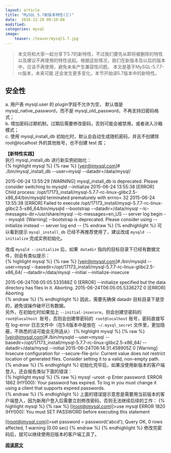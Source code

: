 ```yaml
---
layout: article
title: "MySQL 5.7新版本特性(三)"
date:  2016-12-29 09:10:08
modified:
categories: mysql
image:
    teaser: /teaser/mysql5.7.jpg
---  
```


> 本文将和大家一起分享下5.7的新特性，不过我们要先从即将被删除的特性以及建议不再使用的特性说起。根据这些情况，我们在新版本及以后的版本中，应该不再使用，避免未来产生兼容性问题。
本文是基于MySQL-5.7.7-rc版本，未来可能 还会发生更多变化。本节开始讲5.7版本中的新特性。

## 安全性  
a. 用户表 mysql.user 的 plugin字段不允许为空， 默认值是 mysql_native_password，而不是 mysql_old_password，不再支持旧密码格式；  
b. 增加密码过期机制，过期后需要修改密码，否则可能会被禁用，或者进入沙箱模式；  
c. 使用 mysql_install_db 初始化时，默认会自动生成随机密码，并且不创建除 root@localhost 外的其他账号，也不创建 test 库；  

**【新特性实践】**  
执行 mysql_install_db 进行新实例初始化：    
{% highlight mysql %}
{% raw %}
[yejr@imysql.com]# ./bin/mysql_install_db --user=mysql --datadir=/data/mysql/

2015-06-24 13:55:29 [WARNING] mysql_install_db is deprecated. Please consider switching to mysqld --initialize
2015-06-24 13:55:38 [ERROR]   Child process: /opt/17173_install/mysql-5.7.7-rc-linux-glibc2.5-x86_64/bin/mysqld terminated prematurely with errno= 32
2015-06-24 13:55:38 [ERROR]   Failed to execute /opt/17173_install/mysql-5.7.7-rc-linux-glibc2.5-x86_64/bin/mysqld --bootstrap --datadir=/data/mysql --lc-messages-dir=/usr/share/mysql --lc-messages=en_US
-- server log begin --
mysqld: [Warning] --bootstrap is deprecated. Please consider using --initialize instead
-- server log end --
{% endraw %}
{% endhighlight %} 
可以看到提示 `mysql_install_db` 已经不再推荐使用了，建议改成 `mysqld --initialize` 完成实例初始化。  

改成 `mysqld --initialize` 后，如果` datadir` 指向的目标目录下已经有数据文件，则会有类似提示：  
{% highlight mysql %}
{% raw %}
[yejr@imysql.com]#./bin/mysqld --user=mysql --basedir=/opt/17173_install/mysql-5.7.7-rc-linux-glibc2.5-x86_64/ --datadir=/data/mysql --initial --initialize-insecure

2015-06-24T06:05:05.533588Z 0 [ERROR] --initialize specified but the data directory has files in it. Aborting.
2015-06-24T06:05:05.533627Z 0 [ERROR] Aborting  
{% endraw %}
{% endhighlight %}
因此，需要先确保 datadir 目标目录下是空的，避免误操作破坏已有数据。    
另外，在初始化时如果加上 `--initial-insecure`，则会创建空密码的 `root@localhost `账号，否则会创建带密码的` root@localhost` 账号，密码直接写在 log-error 日志文件中（在5.6版本中是放在` ~/.mysql_secret` 文件里，更加隐蔽，不熟悉的话可能会无所适从） 
{% highlight mysql %}
{% raw %}
 [yejr@imysql.com]#./bin/mysqld --user=mysql --basedir=/opt/17173_install/mysql-5.7.7-rc-linux-glibc2.5-x86_64/ --datadir=/data/mysql --initial
2015-06-24T06:14:31.458905Z 0 [Warning] Insecure configuration for --secure-file-priv: Current value does not restrict location of generated files. Consider setting it to a valid, non-empty path.  
{% endraw %}
{% endhighlight %}
初始化完毕后，如果没使用新版本的客户端登入，还会报告类似下面的错误：      
{% highlight mysql %}
{% raw %}
mysql -uroot -p
Enter password:
ERROR 1862 (HY000): Your password has expired. To log in you must change it using a client that supports expired passwords.  
{% endraw %}
{% endhighlight %}
上面的错误提示意思是需要用当前版本的客户端登入，因为新用户登入后需要立刻修改密码，否则无法继续后续的工作： 
{% highlight mysql %}
{% raw %} 
[(root@imysql.com)]>use mysql
ERROR 1820 (HY000): You must SET PASSWORD before executing this statement

[(root@imysql.com)]>set password = password('abcd');
Query OK, 0 rows affected, 1 warning (0.00 sec)
{% endraw %}
{% endhighlight %}
修改完密码后，就可以继续使用旧版本的客户端工具了。



[**阅读原文**](http://mp.weixin.qq.com/s/787LfIntIjJHz4y98d3T2Q)